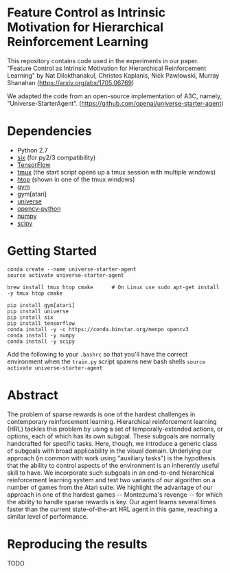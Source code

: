 # Feature Control as Intrinsic Motivation for Hierarchical Reinforcement Learning

  This repository contains code used in the experiments in our paper. "Feature Control as Intrinsic Motivation for Hierarchical Reinforcement Learning"
  by Nat Dilokthanakul, Christos Kaplanis, Nick Pawlowski, Murray Shanahan (https://arxiv.org/abs/1705.06769)

  We adapted the code from an open-source implementation of A3C, namely, “Universe-StarterAgent”. (https://github.com/openai/universe-starter-agent)

# Dependencies

* Python 2.7
* [six](https://pypi.python.org/pypi/six) (for py2/3 compatibility)
* [TensorFlow](https://www.tensorflow.org/) 
* [tmux](https://tmux.github.io/) (the start script opens up a tmux session with multiple windows)
* [htop](https://hisham.hm/htop/) (shown in one of the tmux windows)
* [gym](https://pypi.python.org/pypi/gym)
* gym[atari]
* [universe](https://pypi.python.org/pypi/universe)
* [opencv-python](https://pypi.python.org/pypi/opencv-python)
* [numpy](https://pypi.python.org/pypi/numpy)
* [scipy](https://pypi.python.org/pypi/scipy)

# Getting Started

```
conda create --name universe-starter-agent 
source activate universe-starter-agent

brew install tmux htop cmake      # On Linux use sudo apt-get install -y tmux htop cmake

pip install gym[atari]
pip install universe
pip install six
pip install tensorflow
conda install -y -c https://conda.binstar.org/menpo opencv3
conda install -y numpy
conda install -y scipy
```
Add the following to your `.bashrc` so that you'll have the correct environment when the `train.py` script spawns new bash shells
```source activate universe-starter-agent```


# Abstract

  The problem of sparse rewards is one of the hardest challenges in contemporary reinforcement learning. Hierarchical reinforcement learning (HRL) tackles this problem by using a set of temporally-extended actions, or options, each of which has its own subgoal. These subgoals are normally handcrafted for specific tasks. Here, though, we introduce a generic class of subgoals with broad applicability in the visual domain. Underlying our approach (in common with work using "auxiliary tasks") is the hypothesis that the ability to control aspects of the environment is an inherently useful skill to have. We incorporate such subgoals in an end-to-end hierarchical reinforcement learning system and test two variants of our algorithm on a number of games from the Atari suite. We highlight the advantage of our approach in one of the hardest games -- Montezuma's revenge -- for which the ability to handle sparse rewards is key. Our agent learns several times faster than the current state-of-the-art HRL agent in this game, reaching a similar level of performance.
  
# Reproducing the results

TODO
